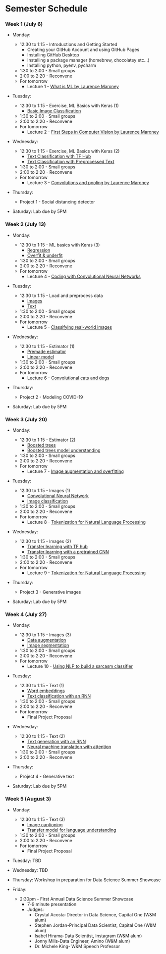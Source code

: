 # Semester Schedule

### Week 1 (July 6)

- Monday:
	- 12:30 to 1:15 - Introductions and Getting Started
		- Creating your GitHub Account and using GitHub Pages
		- Installing GitHub Desktop
		- Installing a package manager (homebrew, chocolatey etc...)
		- Installing python, pyenv, pycharm
	- 1:30 to 2:00 - Small groups
	- 2:00 to 2:20 - Reconvene
	- For tomorrow
		- Lecture 1 - [What is ML by Laurence Maroney](https://www.youtube.com/watch?v=_Z9TRANg4c0)

- Tuesday:
	- 12:30 to 1:15 - Exercise, ML Basics with Keras (1)
		- [Basic Image Classification](https://www.tensorflow.org/tutorials/keras/classification)
	- 1:30 to 2:00 - Small groups
	- 2:00 to 2:20 - Reconvene
	- For tomorrow
		- Lecture 2 - [First Steps in Computer Vision by Laurence Maroney](https://www.youtube.com/watch?v=j-35y1M9rRU)

- Wednesday:
	- 12:30 to 1:15 - Exercise, ML Basics with Keras (2)
		- [Text Classification with TF Hub](https://www.tensorflow.org/tutorials/keras/text_classification_with_hub)
		- [Text Classification with Preprocessed Text](https://www.tensorflow.org/tutorials/keras/text_classification_with_hub)
	- 1:30 to 2:00 - Small groups
	- 2:00 to 2:20 - Reconvene
	- For tomorrow
		- Lecture 3 - [Convolutions and pooling by Laurence Maroney](https://www.youtube.com/watch?v=PCgLmzkRM38)

- Thursday:
	- Project 1 - Social distancing detector
- Saturday:  Lab due by 5PM

### Week 2 (July 13)

- Monday:
	- 12:30 to 1:15 - ML basics with Keras (3)
		- [Regression](https://www.tensorflow.org/tutorials/keras/regression)
		- [Overfit & underfit](https://www.tensorflow.org/tutorials/keras/overfit_and_underfit)
	- 1:30 to 2:00 - Small groups
	- 2:00 to 2:20 - Reconvene
	- For tomorrow
		- Lecture 4 - [Coding with Convolutional Neural Networks](https://www.youtube.com/watch?v=dd8H4fiL9Yc)

- Tuesday:
	- 12:30 to 1:15 - Load and preprocess data
		- [Images](https://www.tensorflow.org/tutorials/load_data/images)
		- [Text](https://www.tensorflow.org/tutorials/load_data/text)
	- 1:30 to 2:00 - Small groups
	- 2:00 to 2:20 - Reconvene
	- For tomorrow
	  - Lecture 5 - [Classifying real-world images](https://www.youtube.com/watch?v=0kYIZE8Gl90&t=71s)

- Wednesday:
	- 12:30 to 1:15 - Estimator (1)
		- [Premade estimator](https://www.tensorflow.org/tutorials/estimator/premade)
		- [Linear model](https://www.tensorflow.org/tutorials/estimator/linear) 
	- 1:30 to 2:00 - Small groups
	- 2:00 to 2:20 - Reconvene
	- For tomorrow
	  - Lecture 6 - [Convolutional cats and dogs](https://www.youtube.com/watch?v=nq7_ZYJPWf0&t=167s)

- Thursday: 
	- Project 2 - Modeling COVID-19
- Saturday: Lab due by 5PM

### Week 3 (July 20)

- Monday:
	- 12:30 to 1:15 - Estimator (2)
		- [Boosted trees](https://www.tensorflow.org/tutorials/estimator/boosted_trees)
		- [Boosted trees model understanding](https://www.tensorflow.org/tutorials/estimator/boosted_trees_model_understanding)
	- 1:30 to 2:00 - Small groups
	- 2:00 to 2:20 - Reconvene
	- For tomorrow
		- Lecture 7 - [Image augmentation and overfitting](https://www.youtube.com/watch?v=QWdYWwW6OAE&t=7s)

- Tuesday:
	- 12:30 to 1:15 - Images (1)
		- [Convolutional Neural Network](https://www.tensorflow.org/tutorials/images/cnn)
		- [Image classification](https://www.tensorflow.org/tutorials/images/classification)
	- 1:30 to 2:00 - Small groups
	- 2:00 to 2:20 - Reconvene
	- For tomorrow
		- Lecture 8 - [Tokenization for Natural Language Processing](https://www.youtube.com/watch?v=f5YJA5mQD5c&t=14s)

- Wednesday:
	- 12:30 to 1:15 - Images (2)
		- [Transfer learning with TF hub](https://www.tensorflow.org/tutorials/images/transfer_learning_with_hub)
		- [Transfer learning with a pretrained CNN](https://www.tensorflow.org/tutorials/images/transfer_learning)
	- 1:30 to 2:00 - Small groups
	- 2:00 to 2:20 - Reconvene
	- For tomorrow
		- Lecture 9 - [Tokenization for Natural Language Processing](https://www.youtube.com/watch?v=f5YJA5mQD5c&t=14s)

- Thursday:
	- Project 3 - Generative images
- Saturday: Lab due by 5PM

### Week 4 (July 27)

- Monday:
	- 12:30 to 1:15 - Images (3)
		- [Data augmentation](https://www.tensorflow.org/tutorials/images/data_augmentation)
		- [Image segmentation](https://www.tensorflow.org/tutorials/images/segmentation)
	- 1:30 to 2:00 - Small groups
	- 2:00 to 2:20 - Reconvene
	- For tomorrow
		- Lecture 10 - [Using NLP to build a sarcasm classifier](https://www.youtube.com/watch?v=-8XmD2zsFBI)

- Tuesday:
	- 12:30 to 1:15 - Text (1)
		- [Word embeddings](https://www.tensorflow.org/tutorials/text/word_embeddings)
		- [Text classification with an RNN](https://www.tensorflow.org/tutorials/text/text_classification_rnn)
	- 1:30 to 2:00 - Small groups
	- 2:00 to 2:20 - Reconvene
	- For tomorrow
		- Final Project Proposal

- Wednesday: 
	- 12:30 to 1:15 - Text (2) 
		- [Text generation with an RNN](https://www.tensorflow.org/tutorials/text/text_generation)
		- [Neural machine translation with attention](https://www.tensorflow.org/tutorials/text/nmt_with_attention)
	- 1:30 to 2:00 - Small groups
	- 2:00 to 2:20 - Reconvene
- Thursday:
	- Project 4 - Generative text 
- Saturday: Lab due by 5PM

### Week 5 (August 3)

- Monday: 
	- 12:30 to 1:15 - Text (3) 
		- [Image captioning](https://www.tensorflow.org/tutorials/text/image_captioning)
		- [Transfer model for language understanding](https://www.tensorflow.org/tutorials/text/transformer)
	- 1:30 to 2:00 - Small groups
	- 2:00 to 2:20 - Reconvene
	- For tomorrow 
		- Final Project Proposal
- Tuesday: TBD
- Wednesday: TBD
- Thursday: Workshop in preparation for Data Science Summer Showcase

- Friday:
	- 2:30pm - First Annual Data Science Summer Showcase
		- 7-9 minute presentation
		- Judges:
			- Crystal Acosta-Director in Data Science, Capital One (W&M alum)
			- Stephen Jordan-Principal Data Scientist, Capital One (W&M alum)
			- Isabel Hirama-Data Scientist, Instagram (W&M alum)
			- Jonny Mills-Data Engineer, Amino (W&M alum)
			- Dr. Michele King- W&M Speech Professor